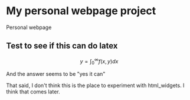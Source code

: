 # My personal webpage project

Personal webpage

## Test to see if this can do latex

$$ y = \int_0^\infty f(x,y)dx $$

And the answer seems to be "yes it can"

That said, I don't think this is the place to experiment with html_widgets. I think that comes later.

